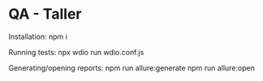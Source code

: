 # QA - Taller 
Installation:
npm i

Running tests:
npx wdio run wdio.conf.js

Generating/opening reports:
npm run allure:generate
npm run allure:open